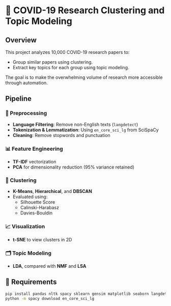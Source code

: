 # 🧠 COVID-19 Research Clustering and Topic Modeling

## Overview

This project analyzes 10,000 COVID-19 research papers to:
- Group similar papers using clustering.
- Extract key topics for each group using topic modeling.

The goal is to make the overwhelming volume of research more accessible through automation.

## Pipeline

### 🧹 Preprocessing
- **Language Filtering**: Remove non-English texts (`langdetect`)
- **Tokenization & Lemmatization**: Using `en_core_sci_lg` from SciSpaCy
- **Cleaning**: Remove stopwords and punctuation

### 📊 Feature Engineering
- **TF-IDF** vectorization
- **PCA** for dimensionality reduction (95% variance retained)

### 📌 Clustering
- **K-Means**, **Hierarchical**, and **DBSCAN**
- Evaluated using:
  - Silhouette Score
  - Calinski-Harabasz
  - Davies-Bouldin

### 📈 Visualization
- **t-SNE** to view clusters in 2D

### 🗂 Topic Modeling
- **LDA**, compared with **NMF** and **LSA**

## 🔧 Requirements

```bash
pip install pandas nltk spacy sklearn gensim matplotlib seaborn langdetect scispacy
python -m spacy download en_core_sci_lg
